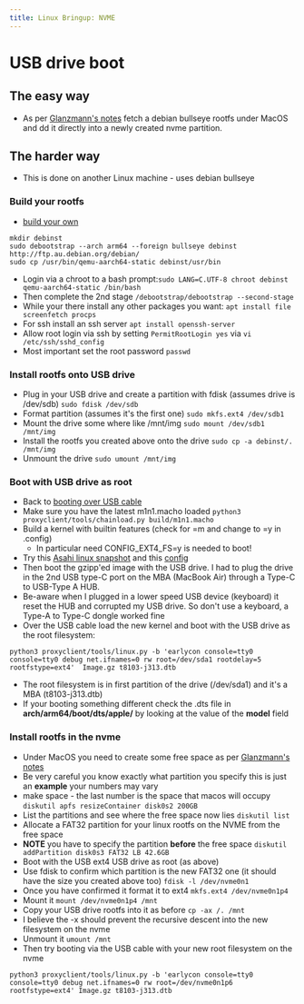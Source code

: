 ```yaml
---
title: Linux Bringup: NVME
---
```


# USB drive boot
## The easy way
* As per [Glanzmann's notes](https://tg.st/u/asahi.txt) fetch a debian bullseye rootfs under MacOS and dd it directly into a newly created nvme partition. 
## The harder way
 * This is done on another Linux machine - uses debian bullseye
### Build your rootfs
* [build your own](https://www.debian.org/releases/stretch/arm64/apds03.html.en)
```
mkdir debinst
sudo debootstrap --arch arm64 --foreign bullseye debinst http://ftp.au.debian.org/debian/
sudo cp /usr/bin/qemu-aarch64-static debinst/usr/bin
```
  * Login via a chroot to a bash prompt:`sudo LANG=C.UTF-8 chroot debinst qemu-aarch64-static /bin/bash`
  * Then complete the 2nd stage `/debootstrap/debootstrap --second-stage`
  * While your there install any other packages you want: `apt install file screenfetch procps`
  * For ssh install an ssh server `apt install openssh-server`
  * Allow root login via ssh by setting `PermitRootLogin yes` via `vi /etc/ssh/sshd_config`
  * Most important set the root password `passwd`
### Install rootfs onto USB drive
  * Plug in your USB drive and create a partition with fdisk (assumes drive is /dev/sdb) `sudo fdisk /dev/sdb`
  * Format partition (assumes it's the first one) `sudo mkfs.ext4 /dev/sdb1`
  * Mount the drive some where like /mnt/img `sudo mount /dev/sdb1 /mnt/img`
  * Install the rootfs you created above onto the drive `sudo cp -a debinst/. /mnt/img`
  * Unmount the drive `sudo umount /mnt/img`
### Boot with USB drive as root
  * Back to [booting over USB cable](linux-bringup.md#running-linux-via-usb-cable)
  * Make sure you have the latest m1n1.macho loaded `python3 proxyclient/tools/chainload.py build/m1n1.macho`
  * Build a kernel with builtin features (check for =m and change to =y in .config)
    * In particular need CONFIG_EXT4_FS=y is needed to boot!
  * Try this [Asahi linux snapshot](https://github.com/amworsley/AsahiLinux/tree/asahi-kbd) and this [config](https://raw.githubusercontent.com/amworsley/asahi-wiki/main/images/config-keyboard+nvme)
  * Then boot the gzipp'ed image with the USB drive. I had to plug the drive in the 2nd USB type-C port on the MBA (MacBook Air) through a Type-C to USB-Type A HUB. 
  * Be-aware when I plugged in a lower speed USB device (keyboard) it reset the HUB and corrupted my USB drive. So don't use a keyboard, a Type-A to Type-C dongle worked fine
  * Over the USB cable load the new kernel and boot with the USB drive as the root filesystem:
```
python3 proxyclient/tools/linux.py -b 'earlycon console=tty0  console=tty0 debug net.ifnames=0 rw root=/dev/sda1 rootdelay=5 rootfstype=ext4'  Image.gz t8103-j313.dtb
```
  * The root filesystem is in first partition of the drive (/dev/sda1) and it's a MBA (t8103-j313.dtb)
  * If your booting something different check the .dts file in **arch/arm64/boot/dts/apple/** by looking at the value of the **model** field
### Install rootfs in the nvme
 * Under MacOS you need to create some free space as per [Glanzmann's notes](https://tg.st/u/asahi.txt) 
 * Be very careful you know exactly what partition you specify this is just an  **example** your numbers may vary
 * make space - the last number is the space that macos will occupy `diskutil apfs resizeContainer disk0s2 200GB`
 * List the partitions and see where the free space now lies `diskutil list`
 * Allocate a FAT32 partition for your linux rootfs on the NVME from the free space
 * **NOTE** you have to specify the partition **before** the free space `diskutil addPartition disk0s3 FAT32 LB 42.6GB`
 * Boot with the USB ext4 USB drive as root (as above)
 * Use fdisk to confirm which partition is the new FAT32 one (it should have the size you created above too) `fdisk -l /dev/nvme0n1`
 * Once you have confirmed it format it to ext4 `mkfs.ext4 /dev/nvme0n1p4`
 * Mount it `mount /dev/nvme0n1p4 /mnt`
 * Copy your USB drive rootfs into it as before `cp -ax /. /mnt`
 * I believe the -x should prevent the recursive descent into the new filesystem on the nvme
 * Unmount it `umount /mnt`
 * Then try booting via the USB cable with your new root filesystem on the nvme
```
python3 proxyclient/tools/linux.py -b 'earlycon console=tty0  console=tty0 debug net.ifnames=0 rw root=/dev/nvme0n1p6 rootfstype=ext4' Image.gz t8103-j313.dtb

